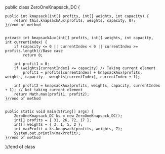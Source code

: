 public class ZeroOneKnapsack_DC {

	public int knapsack(int[] profits, int[] weights, int capacity) {
		return this.knapsackAux(profits, weights, capacity, 0);
	}//end of method

	
	private int knapsackAux(int[] profits, int[] weights, int capacity, int currentIndex) {
		if (capacity <= 0 || currentIndex < 0 || currentIndex >= profits.length)//Base case
			return 0;

		int profit1 = 0;
		if (weights[currentIndex] <= capacity) // Taking current element
			profit1 = profits[currentIndex] + knapsackAux(profits, weights, capacity - weights[currentIndex], currentIndex + 1);

		int profit2 = knapsackAux(profits, weights, capacity, currentIndex + 1); // Not taking current element
		return Math.max(profit1, profit2);
	}//end of method

	
	public static void main(String[] args) {
		ZeroOneKnapsack_DC ks = new ZeroOneKnapsack_DC();
		int[] profits = { 31, 26, 72, 17 };
		int[] weights = { 3, 1, 5, 2 };
		int maxProfit = ks.knapsack(profits, weights, 7);
		System.out.println(maxProfit);
	}//end of method
}//end of class